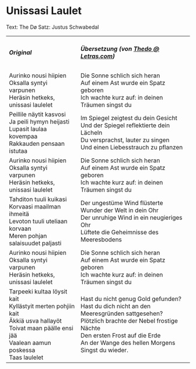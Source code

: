 # Unissasi Laulet

Text: The Dø
Satz: Justus Schwabedal

<table>
  <tr>
    <td>
      <h5> Original </h5>
    </td>
    <td>
      <h5> Übersetzung (von <a href="https://www.letras.com/thedo/1328391/deutsch.html">Thedo @ Letras.com</a>)</h5>
    </td>
  </tr>
  <tr>
    <td>
      Aurinko nousi hiipien<br />
      Oksalla syntyi varpunen<br />
      Heräsin hetkeks, unissasi laulelet
    </td>
    <td>
      Die Sonne schlich sich heran<br />
      Auf einem Ast wurde ein Spatz geboren<br />
      Ich wachte kurz auf: in deinen Träumen singst du
    </td>
  </tr>
  <tr>
    <td>
      Peillile näytit kasvosi<br />
      Ja peili hymyn heijasti<br />
      Lupasit laulaa kovempaa<br />
      Rakkauden pensaan istutaa
    </td>
    <td>
      Im Spiegel zeigtest du dein Gesicht<br />
      Und der Spiegel reflektierte dein Lächeln<br />
      Du versprachst, lauter zu singen<br />
      Und einen Liebesstrauch zu pflanzen
    </td>
  </tr>
  <tr>
    <td>
      Aurinko nousi hiipien<br />
      Oksalla syntyi varpunen<br />
      Heräsin hetkeks, unissasi laulelet
    </td>
    <td>
      Die Sonne schlich sich heran<br />
      Auf einem Ast wurde ein Spatz geboren<br />
      Ich wachte kurz auf: in deinen Träumen singst du
    </td>
  </tr>
  <tr>
    <td>
      Tahditon tuuli kuikasi<br />
      Korvaasi maailman ihmeitä<br />
      Levoton tuuli uteliaan korvaan<br />
      Meren pohjan salaisuudet paljasti
    </td>
    <td>
      Der ungestüme Wind flüsterte<br />
      Wunder der Welt in dein Ohr<br />
      Der unruhige Wind in ein neugieriges Ohr<br />
      Lüftete die Geheimnisse des Meeresbodens
    </td>
  </tr>
  <tr>
    <td>
      Aurinko nousi hiipien<br />
      Oksalla syntyi varpunen<br />
      Heräsin hetkeks, unissasi laulelet
    </td>
    <td>
      Die Sonne schlich sich heran<br />
      Auf einem Ast wurde ein Spatz geboren<br />
      Ich wachte kurz auf: in deinen Träumen singst du
    </td>
  </tr>
  <tr>
    <td>
      Tarpeeki kultaa löysit kait<br />
      Kyllästyit merten pohjiin kait<br />
      Äkkiä usva hallayöt<br />
      Toivat maan päälle ensi jää<br />
      Vaalean aamun poskessa<br />
      Taas laulelet
    </td>
    <td>
      Hast du nicht genug Gold gefunden?<br />
      Hast du dich nicht an den Meeresgründen sattgesehen?<br />
      Plötzlich brachte der Nebel frostige Nächte<br />
      Den ersten Frost auf die Erde<br />
      An der Wange des hellen Morgens<br />
      Singst du wieder.
    </td>
  </tr>
</table>
